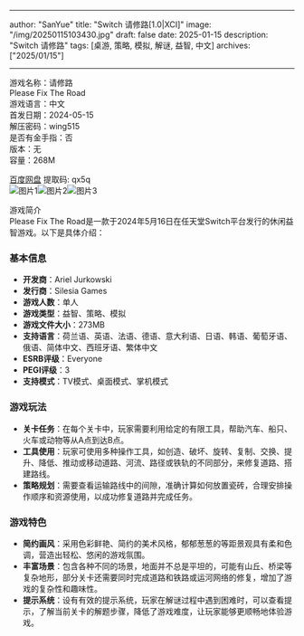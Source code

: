 
---
author: "SanYue"
title: "Switch 请修路[1.0|XCI]"
image: "/img/20250115103430.jpg"
draft: false
date: 2025-01-15
description: "Switch 请修路"
tags: [桌游, 策略, 模拟, 解谜, 益智, 中文]
archives: ["2025/01/15"]

---

游戏名称：请修路   
Please Fix The Road    
游戏语言：中文  
首发日期：2024-05-15  
解压密码：wing515  
是否有金手指：否  
版本：无   
容量：268M

[百度网盘](https://pan.baidu.com/s/136ijTgqLFnniXvno-NRlHw) 提取码: qx5q  
![图片1](/img/8be21e.jpg)![图片2](/img/d2836d.jpg)![图片3](/img/fce7ac.jpg)  

游戏简介  
Please Fix The Road是一款于2024年5月16日在任天堂Switch平台发行的休闲益智游戏。以下是具体介绍：

### 基本信息
- **开发商**：Ariel Jurkowski
- **发行商**：Silesia Games
- **游戏人数**：单人
- **游戏类型**：益智、策略、模拟
- **游戏文件大小**：273MB
- **支持语言**：荷兰语、英语、法语、德语、意大利语、日语、韩语、葡萄牙语、俄语、简体中文、西班牙语、繁体中文
- **ESRB评级**：Everyone
- **PEGI评级**：3
- **支持模式**：TV模式、桌面模式、掌机模式

### 游戏玩法
- **关卡任务**：在每个关卡中，玩家需要利用给定的有限工具，帮助汽车、船只、火车或动物等从A点到达B点。
- **工具使用**：玩家可使用多种操作工具，如创造、破坏、旋转、复制、交换、提升、降低、推动或移动道路、河流、路径或铁轨的不同部分，来修复道路、搭建路线。
- **策略规划**：需要查看运输路线中的间隙，准确计算如何放置瓷砖，合理安排操作顺序和资源使用，以成功修复道路并完成任务。

### 游戏特色
- **简约画风**：采用色彩鲜艳、简约的美术风格，郁郁葱葱的等距景观具有柔和色调，营造出轻松、悠闲的游戏氛围。
- **丰富场景**：包含各种不同的场景，地面并不总是平坦的，可能有山丘、桥梁等复杂地形，部分关卡还需要同时完成道路和铁路或运河网络的修复，增加了游戏的复杂性和趣味性。
- **提示系统**：设有有效的提示系统，玩家在解谜过程中遇到困难时，可以查看提示，了解当前关卡的解题步骤，降低了游戏难度，让玩家能够更顺畅地体验游戏。
